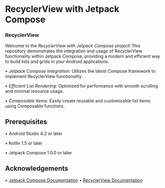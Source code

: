 # RecyclerView with Jetpack Compose
### RecyclerView
Welcome to the *RecyclerView with Jetpack Compose* project! This repository demonstrates the integration and usage of RecyclerView functionality within Jetpack Compose, providing a modern and efficient way to build lists and grids in your Android applications.

•⁠  ⁠*Jetpack Compose Integration*: Utilizes the latest Compose framework to implement RecyclerView functionality.

•⁠  ⁠*Efficient List Rendering*: Optimized for performance with smooth scrolling and minimal resource usage.

•⁠  ⁠*Composable Items*: Easily create reusable and customizable list items using Composable functions.

## Prerequisites

•⁠  ⁠Android Studio 4.2 or later

•⁠  ⁠Kotlin 1.5 or later

•⁠  ⁠Jetpack Compose 1.0.0 or later

## Acknowledgements

•⁠  ⁠[Jetpack Compose Documentation](https://developer.android.com/jetpack/compose/documentation)
•⁠  ⁠[RecyclerView Documentation](https://developer.android.com/guide/topics/ui/layout/recyclerview)

